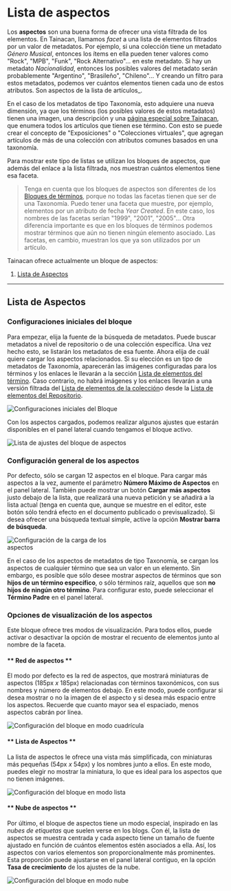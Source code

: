 # Lista de aspectos

Los **aspectos** son una buena forma de ofrecer una vista filtrada de los elementos. En Tainacan, llamamos _facet_ a una lista de elementos filtrados por un valor de metadatos. Por ejemplo, si una colección tiene un metadato _Género Musical_, entonces los ítems en ella pueden tener valores como "Rock", "MPB", "Funk", "Rock Alternativo"... en este metadato. Si hay un metadato _Nacionalidad_, entonces los posibles valores del metadato serán probablemente "Argentino", "Brasileño", "Chileno"... Y creando un filtro para estos metadatos, podemos ver cuántos elementos tienen cada uno de estos atributos. Son aspectos de la lista de artículos_.

En el caso de los metadatos de tipo Taxonomía, esto adquiere una nueva dimensión, ya que los términos (los posibles valores de estos metadatos) tienen una imagen, una descripción y una [página especial sobre Tainacan](/es-mx/tainacan-pages#páginas-de-elementos-de-un-término), que enumera todos los artículos que tienen ese término. Con esto se puede crear el concepto de "Exposiciones" o "Colecciones virtuales", que agregan artículos de más de una colección con atributos comunes basados en una taxonomía.

Para mostrar este tipo de listas se utilizan los bloques de aspectos, que además del enlace a la lista filtrada, nos muestran cuántos elementos tiene esa faceta.

> Tenga en cuenta que los bloques de aspectos son diferentes de los [Bloques de términos](/es-mx/blocks-terms), porque no todas las facetas tienen que ser de una Taxonomía. Puedo tener una faceta que muestre, por ejemplo, elementos por un atributo de fecha _Year Created_. En este caso, los nombres de las facetas serían "1999", "2001", "2005"... Otra diferencia importante es que en los bloques de términos podemos mostrar términos que aún no tienen ningún elemento asociado. Las facetas, en cambio, muestran los que ya son utilizados por un artículo.

Tainacan ofrece actualmente un bloque de aspectos:

1. [Lista de Aspectos](#lista-de-aspectos)

---

## Lista de Aspectos

### Configuraciones iniciales del bloque

Para empezar, elija la fuente de la búsqueda de metadatos. Puede buscar metadatos a nivel de repositorio o de una colección específica. Una vez hecho esto, se listarán los metadatos de esa fuente. Ahora elija de cuál quiere cargar los aspectos relacionados. Si su elección es un tipo de metadatos de Taxonomía, aparecerán las imágenes configuradas para los términos y los enlaces le llevarán a la sección [Lista de elementos del término](/es-mx/tainacan-pages#páginas-de-elementos-de-un-término). Caso contrario, no habrá imágenes y los enlaces llevarán a una versión filtrada del [Lista de elementos de la colección](/es-mx/tainacan-pages#páginas-de-elementos-de-una-colección)o desde la [Lista de elementos del Repositorio](/es-mx/tainacan-pages#página-de-elementos-del-repositorio).

![Configuraciones iniciales del Bloque](/_assets/gifs/blocks-facets-list-1.gif)

Con los aspectos cargados, podemos realizar algunos ajustes que estarán disponibles en el panel lateral cuando tengamos el bloque activo.

![Lista de ajustes del bloque de aspectos](/_assets/images/blocks_facets_list_1.png ':size=220 :class=alignright')

### Configuración general de los aspectos

Por defecto, sólo se cargan 12 aspectos en el bloque. Para cargar más aspectos a la vez, aumente el parámetro **Número Máximo de Aspectos** en el panel lateral. También puede mostrar un botón **Cargar más aspectos** justo debajo de la lista, que realizará una nueva petición y se añadirá a la lista actual (tenga en cuenta que, aunque se muestre en el editor, este botón sólo tendrá efecto en el documento publicado o previsualizado). Si desea ofrecer una búsqueda textual simple, active la opción **Mostrar barra de búsqueda**.

<div style="max-width: calc(100% - 240px);">

![Configuración de la carga de los aspectos](/_assets/gifs/blocks-facets-list-2.gif)

</div>

En el caso de los aspectos de metadatos de tipo Taxonomía, se cargan los aspectos de cualquier término que sea un valor en un elemento. Sin embargo, es posible que sólo desee mostrar aspectos de términos que son **hijos de un término específico**, o sólo términos raíz, aquellos que son **no hijos de ningún otro término**. Para configurar esto, puede seleccionar el **Término Padre** en el panel lateral.

### Opciones de visualización de los aspectos

Este bloque ofrece tres modos de visualización. Para todos ellos, puede activar o desactivar la opción de mostrar el recuento de elementos junto al nombre de la faceta.

<!-- tabs:start -->

#### ** Red de aspectos **

El modo por defecto es la red de aspectos, que mostrará miniaturas de aspectos (185px _x_ 185px) relacionadas con términos taxonómicos, con sus nombres y número de elementos debajo. En este modo, puede configurar si desea mostrar o no la imagen de el aspecto y si desea más espacio entre los aspectos. Recuerde que cuanto mayor sea el espaciado, menos aspectos cabrán por línea.

![Configuración del bloque en modo cuadrícula](/_assets/gifs/blocks-facets-list-3.gif)

#### ** Lista de Aspectos **

La lista de aspectos le ofrece una vista más simplificada, con miniaturas más pequeñas (54px _x_ 54px) y los nombres junto a ellos. En este modo, puedes elegir no mostrar la miniatura, lo que es ideal para los aspectos que no tienen imágenes.

![Configuración del bloque en modo lista](/_assets/gifs/blocks-facets-list-4.gif)

#### ** Nube de aspectos **

Por último, el bloque de aspectos tiene un modo especial, inspirado en las _nubes de etiquetas_ que suelen verse en los blogs. Con él, la lista de aspectos se muestra centrada y cada aspecto tiene un tamaño de fuente ajustado en función de cuántos elementos estén asociados a ella. Así, los aspectos con varios elementos son proporcionalmente más prominentes. Esta proporción puede ajustarse en el panel lateral contiguo, en la opción **Tasa de crecimiento** de los ajustes de la nube.

![Configuración del bloque en modo nube](/_assets/gifs/blocks-facets-list-5.gif)

<!-- tabs:end -->
